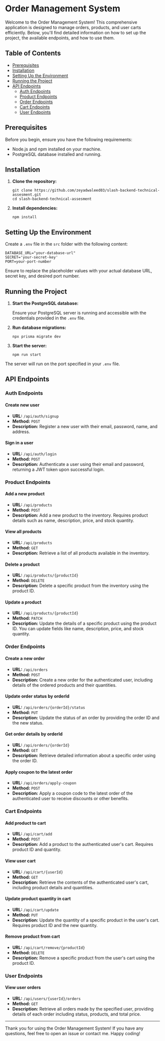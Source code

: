 <h1>Order Management System</h1><p>Welcome to the Order Management System! This comprehensive application is designed to manage orders, products, and user carts efficiently. Below, you'll find detailed information on how to set up the project, the available endpoints, and how to use them.</p><h2>Table of Contents</h2><ul><li><a rel="noreferrer" href="#prerequisites">Prerequisites</a></li><li><a rel="noreferrer" href="#installation">Installation</a></li><li><a rel="noreferrer" href="#setting-up-the-environment">Setting Up the Environment</a></li><li><a rel="noreferrer" href="#running-the-project">Running the Project</a></li><li><a rel="noreferrer" href="#api-endpoints">API Endpoints</a><ul><li><a rel="noreferrer" href="#auth-endpoints">Auth Endpoints</a></li><li><a rel="noreferrer" href="#product-endpoints">Product Endpoints</a></li><li><a rel="noreferrer" href="#order-endpoints">Order Endpoints</a></li><li><a rel="noreferrer" href="#cart-endpoints">Cart Endpoints</a></li><li><a rel="noreferrer" href="#user-endpoints">User Endpoints</a></li></ul></li></ul><h2>Prerequisites</h2><p>Before you begin, ensure you have the following requirements:</p><ul><li>Node.js and npm installed on your machine.</li><li>PostgreSQL database installed and running.</li></ul><h2>Installation</h2><ol><li><p><strong>Clone the repository:</strong></p><pre><div class="dark bg-gray-950 rounded-md border-[0.5px] border-token-border-medium"><div class="flex items-center relative text-token-text-secondary bg-token-main-surface-secondary px-4 py-2 text-xs font-sans justify-between rounded-t-md"></div></div><div class="overflow-y-auto p-4" dir="ltr"><code class="!whitespace-pre hljs language-bash">git <span class="hljs-built_in">clone</span> https://github.com/zeyadwaleed03/slash-backend-technical-assesment.git
<span class="hljs-built_in">cd</span> slash-backend-technical-assesment
</code></div></div></pre></li><li><p><strong>Install dependencies:</strong></p><pre><div class="dark bg-gray-950 rounded-md border-[0.5px] border-token-border-medium"><div class="flex items-center relative text-token-text-secondary bg-token-main-surface-secondary px-4 py-2 text-xs font-sans justify-between rounded-t-md"></div></div><div class="overflow-y-auto p-4" dir="ltr"><code class="!whitespace-pre hljs language-bash">npm install
</code></div></div></pre></li></ol><h2>Setting Up the Environment</h2><p>Create a <code>.env</code> file in the <code>src</code> folder with the following content:</p><pre><div class="dark bg-gray-950 rounded-md border-[0.5px] border-token-border-medium"><div class="flex items-center relative text-token-text-secondary bg-token-main-surface-secondary px-4 py-2 text-xs font-sans justify-between rounded-t-md"></div></div><div class="overflow-y-auto p-4" dir="ltr"><code class="!whitespace-pre hljs language-env">DATABASE_URL="your-database-url"
SECRET='your-secret-key'
PORT=your-port-number
</code></div></div></pre><p>Ensure to replace the placeholder values with your actual database URL, secret key, and desired port number.</p><h2>Running the Project</h2><ol><li><p><strong>Start the PostgreSQL database:</strong></p><p>Ensure your PostgreSQL server is running and accessible with the credentials provided in the <code>.env</code> file.</p></li><li><p><strong>Run database migrations:</strong></p><pre><div class="dark bg-gray-950 rounded-md border-[0.5px] border-token-border-medium"><div class="flex items-center relative text-token-text-secondary bg-token-main-surface-secondary px-4 py-2 text-xs font-sans justify-between rounded-t-md"></div></div><div class="overflow-y-auto p-4" dir="ltr"><code class="!whitespace-pre hljs language-bash">npx prisma migrate dev
</code></div></div></pre></li><li><p><strong>Start the server:</strong></p><pre><div class="dark bg-gray-950 rounded-md border-[0.5px] border-token-border-medium"><div class="flex items-center relative text-token-text-secondary bg-token-main-surface-secondary px-4 py-2 text-xs font-sans justify-between rounded-t-md"></div></div><div class="overflow-y-auto p-4" dir="ltr"><code class="!whitespace-pre hljs language-bash">npm run start
</code></div></div></pre></li></ol><p>The server will run on the port specified in your <code>.env</code> file.</p><h2>API Endpoints</h2><h3>Auth Endpoints</h3><h4>Create new user</h4><ul><li><strong>URL:</strong> <code>/api/auth/signup</code></li><li><strong>Method:</strong> <code>POST</code></li><li><strong>Description:</strong> Register a new user with their email, password, name, and address.</li></ul><h4>Sign in a user</h4><ul><li><strong>URL:</strong> <code>/api/auth/login</code></li><li><strong>Method:</strong> <code>POST</code></li><li><strong>Description:</strong> Authenticate a user using their email and password, returning a JWT token upon successful login.</li></ul><h3>Product Endpoints</h3><h4>Add a new product</h4><ul><li><strong>URL:</strong> <code>/api/products</code></li><li><strong>Method:</strong> <code>POST</code></li><li><strong>Description:</strong> Add a new product to the inventory. Requires product details such as name, description, price, and stock quantity.</li></ul><h4>View all products</h4><ul><li><strong>URL:</strong> <code>/api/products</code></li><li><strong>Method:</strong> <code>GET</code></li><li><strong>Description:</strong> Retrieve a list of all products available in the inventory.</li></ul><h4>Delete a product</h4><ul><li><strong>URL:</strong> <code>/api/products/{productId}</code></li><li><strong>Method:</strong> <code>DELETE</code></li><li><strong>Description:</strong> Delete a specific product from the inventory using the product ID.</li></ul><h4>Update a product</h4><ul><li><strong>URL:</strong> <code>/api/products/{productId}</code></li><li><strong>Method:</strong> <code>PATCH</code></li><li><strong>Description:</strong> Update the details of a specific product using the product ID. You can update fields like name, description, price, and stock quantity.</li></ul><h3>Order Endpoints</h3><h4>Create a new order</h4><ul><li><strong>URL:</strong> <code>/api/orders</code></li><li><strong>Method:</strong> <code>POST</code></li><li><strong>Description:</strong> Create a new order for the authenticated user, including details of the ordered products and their quantities.</li></ul><h4>Update order status by orderId</h4><ul><li><strong>URL:</strong> <code>/api/orders/{orderId}/status</code></li><li><strong>Method:</strong> <code>PUT</code></li><li><strong>Description:</strong> Update the status of an order by providing the order ID and the new status.</li></ul><h4>Get order details by orderId</h4><ul><li><strong>URL:</strong> <code>/api/orders/{orderId}</code></li><li><strong>Method:</strong> <code>GET</code></li><li><strong>Description:</strong> Retrieve detailed information about a specific order using the order ID.</li></ul><h4>Apply coupon to the latest order</h4><ul><li><strong>URL:</strong> <code>/api/orders/apply-coupon</code></li><li><strong>Method:</strong> <code>POST</code></li><li><strong>Description:</strong> Apply a coupon code to the latest order of the authenticated user to receive discounts or other benefits.</li></ul><h3>Cart Endpoints</h3><h4>Add product to cart</h4><ul><li><strong>URL:</strong> <code>/api/cart/add</code></li><li><strong>Method:</strong> <code>POST</code></li><li><strong>Description:</strong> Add a product to the authenticated user's cart. Requires product ID and quantity.</li></ul><h4>View user cart</h4><ul><li><strong>URL:</strong> <code>/api/cart/{userId}</code></li><li><strong>Method:</strong> <code>GET</code></li><li><strong>Description:</strong> Retrieve the contents of the authenticated user's cart, including product details and quantities.</li></ul><h4>Update product quantity in cart</h4><ul><li><strong>URL:</strong> <code>/api/cart/update</code></li><li><strong>Method:</strong> <code>PUT</code></li><li><strong>Description:</strong> Update the quantity of a specific product in the user's cart. Requires product ID and the new quantity.</li></ul><h4>Remove product from cart</h4><ul><li><strong>URL:</strong> <code>/api/cart/remove/{productId}</code></li><li><strong>Method:</strong> <code>DELETE</code></li><li><strong>Description:</strong> Remove a specific product from the user's cart using the product ID.</li></ul><h3>User Endpoints</h3><h4>View user orders</h4><ul><li><strong>URL:</strong> <code>/api/users/{userId}/orders</code></li><li><strong>Method:</strong> <code>GET</code></li><li><strong>Description:</strong> Retrieve all orders made by the specified user, providing details of each order including status, products, and total price.</li></ul><hr><p>Thank you for using the Order Management System! If you have any questions, feel free to open an issue or contact me. Happy coding!</p>